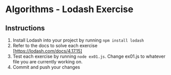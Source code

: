 # Algorithms - Lodash Exercise

## Instructions

1. Install Lodash into your project by running `npm install lodash`
2. Refer to the docs to solve each exercise [https://lodash.com/docs/4.17.15]
3. Test each exercise by running `node ex01.js`. Change ex01.js to whatever file you are currently working on.
4. Commit and push your changes
